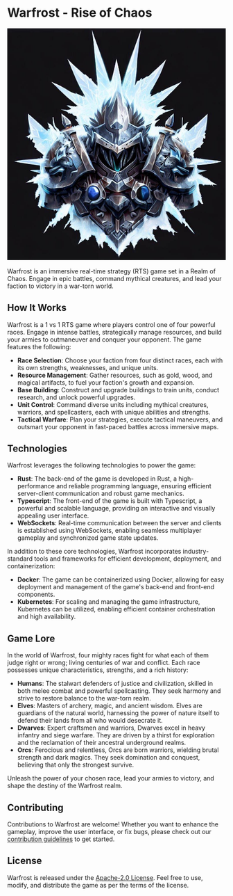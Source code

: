 # Warfrost - Rise of Chaos

![Warfrost Logo](warfrost.jpg)

Warfrost is an immersive real-time strategy (RTS) game set in a Realm of Chaos. Engage in epic battles, command mythical creatures, and lead your faction to victory in a war-torn world.
## How It Works

Warfrost is a 1 vs 1 RTS game where players control one of four powerful races. Engage in intense battles, strategically manage resources, and build your armies to outmaneuver and conquer your opponent. The game features the following:

- **Race Selection**: Choose your faction from four distinct races, each with its own strengths, weaknesses, and unique units.
- **Resource Management**: Gather resources, such as gold, wood, and magical artifacts, to fuel your faction's growth and expansion.
- **Base Building**: Construct and upgrade buildings to train units, conduct research, and unlock powerful upgrades.
- **Unit Control**: Command diverse units including mythical creatures, warriors, and spellcasters, each with unique abilities and strengths.
- **Tactical Warfare**: Plan your strategies, execute tactical maneuvers, and outsmart your opponent in fast-paced battles across immersive maps.

## Technologies

Warfrost leverages the following technologies to power the game:

- **Rust**: The back-end of the game is developed in Rust, a high-performance and reliable programming language, ensuring efficient server-client communication and robust game mechanics.
- **Typescript**: The front-end of the game is built with Typescript, a powerful and scalable language, providing an interactive and visually appealing user interface.
- **WebSockets**: Real-time communication between the server and clients is established using WebSockets, enabling seamless multiplayer gameplay and synchronized game state updates.

In addition to these core technologies, Warfrost incorporates industry-standard tools and frameworks for efficient development, deployment, and containerization:

- **Docker**: The game can be containerized using Docker, allowing for easy deployment and management of the game's back-end and front-end components.
- **Kubernetes**: For scaling and managing the game infrastructure, Kubernetes can be utilized, enabling efficient container orchestration and high availability.

## Game Lore

In the world of Warfrost, four mighty races fight for what each of them judge right or wrong; living centuries of war and conflict. Each race possesses unique characteristics, strengths, and a rich history:

- **Humans**: The stalwart defenders of justice and civilization, skilled in both melee combat and powerful spellcasting. They seek harmony and strive to restore balance to the war-torn realm.
- **Elves**: Masters of archery, magic, and ancient wisdom. Elves are guardians of the natural world, harnessing the power of nature itself to defend their lands from all who would desecrate it.
- **Dwarves**: Expert craftsmen and warriors, Dwarves excel in heavy infantry and siege warfare. They are driven by a thirst for exploration and the reclamation of their ancestral underground realms.
- **Orcs**: Ferocious and relentless, Orcs are born warriors, wielding brutal strength and dark magics. They seek domination and conquest, believing that only the strongest survive.

Unleash the power of your chosen race, lead your armies to victory, and shape the destiny of the Warfrost realm.

## Contributing

Contributions to Warfrost are welcome! Whether you want to enhance the gameplay, improve the user interface, or fix bugs, please check out our [contribution guidelines](CONTRIBUTING.md) to get started.

## License

Warfrost is released under the [Apache-2.0 License](LICENSE). Feel free to use, modify, and distribute the game as per the terms of the license.

